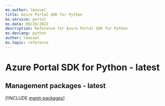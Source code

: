 ```yaml
---
ms.author: lmazuel
title: Azure Portal SDK for Python
ms.service: portal
ms.data: 09/28/2022
description: Reference for Azure Portal SDK for Python
ms.devlang: python
author: lmazuel
ms.topic: reference
---
```

# Azure Portal SDK for Python - latest

## Management packages - latest
[!INCLUDE [mgmt-packages](portal-mgmt-index.md)]